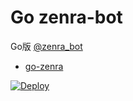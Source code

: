 # Go zenra-bot #

Go版 [@zenra_bot](https://twitter.com/zenra_bot)

- [go-zenra](https://github.com/sugyan/go-zenra)

[![Deploy](https://www.herokucdn.com/deploy/button.svg)](https://heroku.com/deploy)
